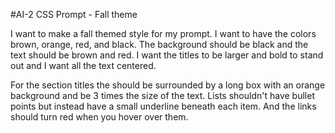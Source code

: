 #AI-2 CSS Prompt - Fall theme

I want to make a fall themed style for my prompt. I want to have the colors brown, orange, red, and black. 
The background should be black and the text should be brown and red. I want the titles to be larger and bold 
to stand out and I want all the text centered.

For the section titles the should be surrounded by a long box with an orange background and be 3 times the size of the text. 
Lists shouldn't have bullet points but instead have a small underline beneath each item. And the links should turn red when you hover over them.